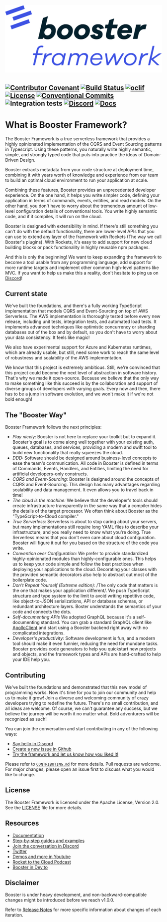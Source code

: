 # ![Booster logo](docs/img/booster-logo.png)

[![Contributor Covenant](https://img.shields.io/badge/Contributor%20Covenant-2.0-4baaaa.svg)](CODE_OF_CONDUCT.md)
[![Build Status](https://img.shields.io/endpoint.svg?url=https%3A%2F%2Factions-badge.atrox.dev%2Fboostercloud%2Fbooster%2Fbadge&style=flat)](https://actions-badge.atrox.dev/boostercloud/booster/goto)
[![oclif](https://img.shields.io/badge/cli-oclif-brightgreen.svg)](https://oclif.io)
[![License](https://img.shields.io/npm/l/@boostercloud/cli)](https://github.com/boostercloud/booster/blob/main/package.json)
[![Conventional Commits](https://img.shields.io/badge/Conventional%20Commits-1.0.0-yellow.svg)](https://conventionalcommits.org)
![Integration tests](https://github.com/boostercloud/booster/workflows/Integration%20tests/badge.svg)
[![Discord](https://img.shields.io/discord/763753198388510780.svg?label=&logo=discord&logoColor=ffffff&color=7389D8&labelColor=6A7EC2)](https://discord.gg/bDY8MKx)
[![Docs](https://img.shields.io/badge/Docs-Booster-blue)](https://docs.booster.cloud)
---

# What is Booster Framework?

The Booster Framework is a true serverless framework that provides a highly opinionated implementation of the CQRS and Event Sourcing patterns in Typescript. Using these patterns, you naturally write highly semantic, simple, and strongly typed code that puts into practice the ideas of Domain-Driven Design.

Booster extracts metadata from your code structure at deployment time, combining it with years worth of knowledge and experience from our team to build an optimal cloud environment to run your application at scale.

Combining these features, Booster provides an unprecedented developer experience. On the one hand, it helps you write simpler code, defining your application in terms of commands, events, entities, and read models. On the other hand, you don't have to worry about the tremendous amount of low-level configuration details of conventional tools. You write highly semantic code, and if it compiles, it will run on the cloud.

Booster is designed with extensibility in mind. If there's still something you can't do with the default functionality, there are lower-level APIs that you can use to extend any layer of the framework with Rockets (The way we call Booster's plugins). With Rockets, it's easy to add support for new cloud building blocks or pack functionality in highly reusable npm packages.

And this is only the beginning! We want to keep expanding the framework to become a tool usable from any programming language, add support for more runtime targets and implement other common high-level patterns like MVC. If you want to help us make this a reality, don't hesitate to ping us on [Discord](https://discord.gg/bDY8MKx)!

## Current state

We've built the foundations, and there's a fully working TypeScript implementation that models CQRS and Event-Sourcing on top of AWS Serverless. The AWS implementation is thoroughly tested before every new release, including unit tests, integration tests, and automated load tests. It implements advanced techniques like optimistic concurrency or sharding databases out of the box and by default, so you don't have to worry about your data consistency. It feels like magic!

We also have experimental support for Azure and Kubernetes runtimes, which are already usable, but still, need some work to reach the same level of robustness and scalability of the AWS implementation.

We know that this project is extremely ambitious. Still, we're convinced that this project could become the next level of abstraction in software history. That's why we made it open-source. Because we believe that the only way to make something like this succeed is by the collaboration and support of diverse groups of developers with varying goals. Every now and then, there has to be a jump in software evolution, and we won't make it if we're not bold enough!

## The "Booster Way"

Booster Framework follows the next principles:

* *Play nicely*: Booster is not here to replace your toolkit but to expand it. Booster's goal is to come along well together with your existing auth, queues, databases, and services, providing a modern and swift tool to build new functionality that really squeezes the cloud.
* *DDD:* Software should be designed around business-level concepts to ease the team's communication. All code in Booster is defined in terms of Commands, Events, Handlers, and Entities, limiting the need for artificial developers-only constructs.
* *CQRS and Event-Sourcing:* Booster is designed around the concepts of CQRS and Event-Sourcing. This design has many advantages regarding scalability and data management. It even allows you to travel back in time!
* *The cloud is the machine:* We believe that the developer's tools should create infrastructure transparently in the same way that a compiler hides the details of the target processor. We often think about Booster as the "TypeScript-to-Cloud compiler."
* *True Serverless*: Serverless is about to stop caring about your servers, but many implementations still require long YAML files to describe your infrastructure, and you really need to know what you're doing. True Serverless means that you don't even care about cloud configuration. Booster will figure it out for you based on the structure of the code you write.
* *Convention over Configuration:* We prefer to provide standardized highly-opinionated modules than highly-configurable ones. This helps us to keep your code simple and follow the best practices when deploying your applications to the cloud. Decorating your classes with the provided semantic decorators also help to abstract out most of the boilerplate code.
* *Don't Repeat Yourself (Extreme edition):* /The only code that matters is the one that makes your application different/. We push TypeScript structure and type system to the limit to avoid writing repetitive code, like object-to-JSON serializations, API or database schemas, or redundant architecture layers. Boster understands the semantics of your code and connects the dots.
* *Self-documenting APIs* We adopted GraphQL because it's a self-documenting standard. You can grab a standard GraphQL client like [ApolloClient](https://github.com/apollographql/apollo-client) and start using a Booster backend right away with no complicated integrations.
* *Developer's productivity:* Software development is fun, and a modern tool should make it even funnier, reducing the need for mundane tasks. Booster provides code generators to help you quickstart new projects and objects, and the framework types and APIs are hand-crafted to help your IDE help you.

## Contributing

We've built the foundations and demonstrated that this new model of programming works. Now it's time for you to join our community and help us to make it grow! Join a diverse and welcoming community of crazy developers trying to redefine the future. There's no small contribution, and all ideas are welcome. Of course, we can't guarantee any success, but we believe the journey will be worth it no matter what. Bold adventurers will be recognized as such!

You can join the conversation and start contributing in any of the following ways:
* [Say hello in Discord](https://discord.gg/bDY8MKx)
* [Create a new issue in Github](https://github.com/boostercloud/booster/issues/new/choose)
* [Try the framework and let us know how you liked it!](https://docs.booster.cloud/#/chapters/02_getting-started)

Please refer to [`CONTRIBUTING.md`](./CONTRIBUTING.md) for more details. Pull requests are welcome. For major changes, please
open an issue first to discuss what you would like to change.

## License

The Booster Framework is licensed under the Apache License, Version 2.0. See the [LICENSE](LICENSE) file for more details.

## Resources

* [Documentation](https://docs.booster.cloud)
* [Step-by-step guides and examples](docs/examples)
* [Join the conversation in Discord](https://discord.gg/k7b4B8CDtT)
* [Twitter](https://twitter.com/boostthecloud)
* [Demos and more in Youtube](https://www.youtube.com/channel/UCpUTONI8OG19pr9A4cn35DA)
* [Rocket to the Cloud Podcast](https://www.youtube.com/channel/UCxUYk1SVyNRCGNV-9SYjEFQ)
* [Booster in Dev.to](https://dev.to/boostercloud)

## Disclaimer

Booster is under heavy development, and non-backward-compatible changes might be introduced before we reach v1.0.0.

Refer to [Release Notes](https://github.com/boostercloud/booster/releases) for more specific information about changes of each iteration.
